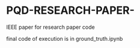 # PQD-RESEARCH-PAPER-
IEEE paper for research paper code 



final code of execution is in ground_truth.ipynb 

